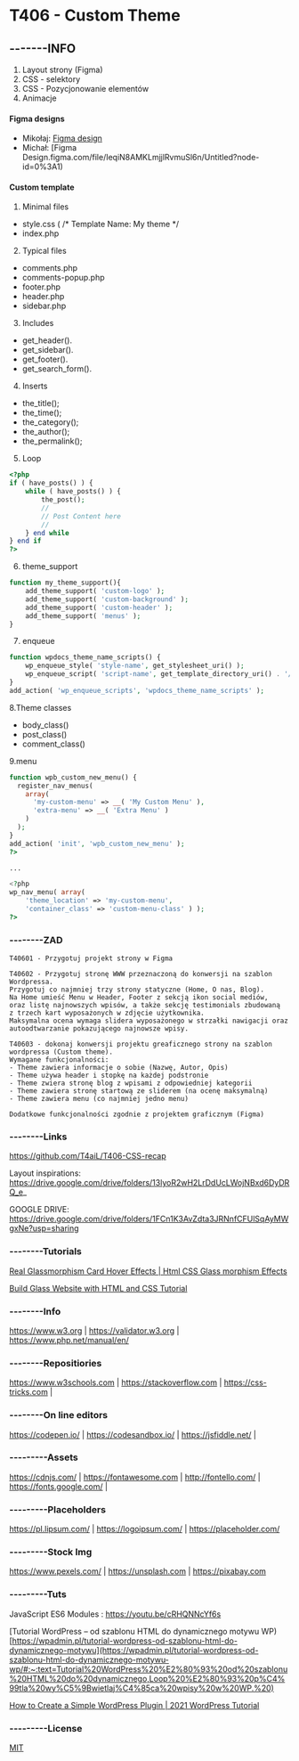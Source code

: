 # T406 - Custom Theme
## -------INFO

1. Layout strony (Figma)
2. CSS - selektory
3. CSS - Pozycjonowanie elementów
4. Animacje

#### Figma designs

- Mikołaj: [Figma design](https://www.figma.com/file/NZaBJrmjiV05O6N46C73JH/Szablon-Wordpress?node-id=0%3A1)
- Michał: [Figma Design.figma.com/file/IeqiN8AMKLmjjlRvmuSl6n/Untitled?node-id=0%3A1)

#### Custom template

1. Minimal files

* style.css (
/*
Template Name: My theme
*/
* index.php

2. Typical files

* comments.php
* comments-popup.php
* footer.php
* header.php
* sidebar.php

3. Includes

* get_header().
* get_sidebar().
* get_footer().
* get_search_form().

4. Inserts

* the_title();
* the_time();
* the_category();
* the_author();
* the_permalink();

5. Loop
```php
<?php 
if ( have_posts() ) {
	while ( have_posts() ) {
		the_post(); 
		//
		// Post Content here
		//
	} end while
} end if
?>
```

6. theme_support
```php
function my_theme_support(){
    add_theme_support( 'custom-logo' );
    add_theme_support( 'custom-background' );
    add_theme_support( 'custom-header' );  
    add_theme_support( 'menus' );  
}
```
7. enqueue
```php
function wpdocs_theme_name_scripts() {
    wp_enqueue_style( 'style-name', get_stylesheet_uri() );
    wp_enqueue_script( 'script-name', get_template_directory_uri() . '/js/example.js', array(), '1.0.0', true );
}
add_action( 'wp_enqueue_scripts', 'wpdocs_theme_name_scripts' );
```
8.Theme classes

* body_class()
* post_class()
* comment_class()

9.menu
```php
function wpb_custom_new_menu() {
  register_nav_menus(
    array(
      'my-custom-menu' => __( 'My Custom Menu' ),
      'extra-menu' => __( 'Extra Menu' )
    )
  );
}
add_action( 'init', 'wpb_custom_new_menu' );
?>

...

<?php
wp_nav_menu( array( 
    'theme_location' => 'my-custom-menu', 
    'container_class' => 'custom-menu-class' ) ); 
?>
```

### --------ZAD
``` 
T40601 - Przygotuj projekt strony w Figma

T40602 - Przygotuj stronę WWW przeznaczoną do konwersji na szablon Wordpressa. 
Przygotuj co najmniej trzy strony statyczne (Home, O nas, Blog).
Na Home umieść Menu w Header, Footer z sekcją ikon social mediów,
oraz listę najnowszych wpisów, a także sekcję testimonials zbudowaną 
z trzech kart wyposażonych w zdjęcie użytkownika.
Maksymalna ocena wymaga slidera wyposażonego w strzałki nawigacji oraz autoodtwarzanie pokazującego najnowsze wpisy.

T40603 - dokonaj konwersji projektu greaficznego strony na szablon wordpressa (Custom theme). 
Wymagane funkcjonalności:
- Theme zawiera informacje o sobie (Nazwę, Autor, Opis)
- Theme używa header i stopkę na każdej podstronie
- Theme zwiera stronę blog z wpisami z odpowiedniej kategorii
- Theme zawiera stronę startową ze sliderem (na ocenę maksymalną)
- Theme zawiera menu (co najmniej jedno menu)

Dodatkowe funkcjonalności zgodnie z projektem graficznym (Figma)
```
### --------Links
https://github.com/T4aiL/T406-CSS-recap

Layout inspirations: https://drive.google.com/drive/folders/13lyoR2wH2LrDdUcLWojNBxd6DyDRQ_e_

GOOGLE DRIVE: https://drive.google.com/drive/folders/1FCn1K3AvZdta3JRNnfCFUlSqAyMWgxNe?usp=sharing

### --------Tutorials
[Real Glassmorphism Card Hover Effects | Html CSS Glass morphism Effects](https://youtu.be/hv0rNxr1XXk)

[Build Glass Website with HTML and CSS Tutorial](https://youtu.be/O7WbVj5apxU)

### --------Info
https://www.w3.org | https://validator.w3.org | https://www.php.net/manual/en/
### --------Repositiories
https://www.w3schools.com | https://stackoverflow.com | https://css-tricks.com |
### --------On line editors
https://codepen.io/ | https://codesandbox.io/ | https://jsfiddle.net/ |
### ---------Assets
https://cdnjs.com/ | https://fontawesome.com | http://fontello.com/ | https://fonts.google.com/ |
### ---------Placeholders
https://pl.lipsum.com/ | https://logoipsum.com/ | https://placeholder.com/
### ---------Stock Img
https://www.pexels.com/ | https://unsplash.com | https://pixabay.com
### ---------Tuts
JavaScript ES6 Modules : https://youtu.be/cRHQNNcYf6s

[Tutorial WordPress – od szablonu HTML do dynamicznego motywu WP)[https://wpadmin.pl/tutorial-wordpress-od-szablonu-html-do-dynamicznego-motywu](https://wpadmin.pl/tutorial-wordpress-od-szablonu-html-do-dynamicznego-motywu-wp/#:~:text=Tutorial%20WordPress%20%E2%80%93%20od%20szablonu%20HTML%20do%20dynamicznego,Loop%20%E2%80%93%20p%C4%99tla%20wy%C5%9Bwietlaj%C4%85ca%20wpisy%20w%20WP.%20)

[How to Create a Simple WordPress Plugin | 2021 WordPress Tutorial](https://www.youtube.com/watch?v=7REUdrDM_uE)
### ---------License
[MIT](https://choosealicense.com/licenses/mit/)

